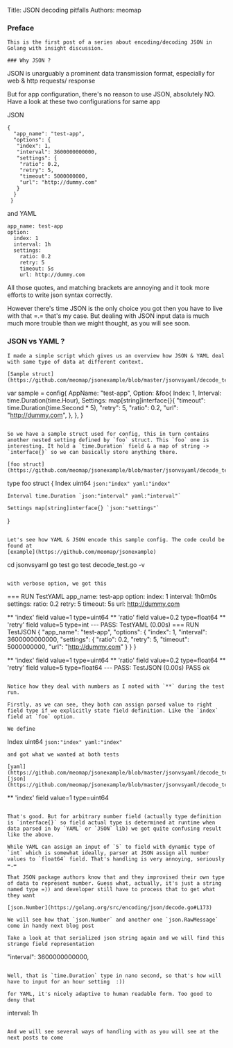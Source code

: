 Title: JSON decoding pitfalls
Authors: meomap

### Preface

```
This is the first post of a series about encoding/decoding JSON in Golang with insight discussion.

### Why JSON ?
```
JSON is unarguably a prominent data transmission format, especially for web & http requests/ response

But for app configuration, there's no reason to use JSON, absolutely NO. Have a look at these two configurations for same app

JSON
```
{
  "app_name": "test-app",
  "options": {
   "index": 1,
   "interval": 3600000000000,
   "settings": {
    "ratio": 0.2,
    "retry": 5,
    "timeout": 5000000000,
    "url": "http://dummy.com"
   }
  }
 }
```

and YAML
```
app_name: test-app
option:
  index: 1
  interval: 1h
  settings:
    ratio: 0.2
    retry: 5
    timeout: 5s
    url: http://dummy.com
```

All those quotes, and matching brackets are annoying and it took more efforts to write json syntax correctly.

However there's time JSON is the only choice you got then you have to live with that =.= that's my case. But dealing with JSON input data is much much more trouble than we might thought, as you will see soon.


### JSON vs YAML ?
```
I made a simple script which gives us an overview how JSON & YAML deal with same type of data at different context.

[Sample struct](https://github.com/meomap/jsonexample/blob/master/jsonvsyaml/decode_test.go#L29)
```
var sample = config{
    AppName: "test-app",
    Option: &foo{
        Index:    1,
        Interval: time.Duration(time.Hour),
        Settings: map[string]interface{}{
            "timeout": time.Duration(time.Second * 5),
            "retry":   5,
            "ratio":   0.2,
            "url":     "http://dummy.com",
        },
    },
}
```

So we have a sample struct used for config, this in turn contains another nested setting defined by `foo` struct. This `foo` one is interesting. It hold a `time.Duration` field & a map of string -> `interface{}` so we can basically store anything there.

[foo struct](https://github.com/meomap/jsonexample/blob/master/jsonvsyaml/decode_test.go#L21)
```
type foo struct {
    Index uint64 `json:"index" yaml:"index"`

    Interval time.Duration `json:"interval" yaml:"interval"`

    Settings map[string]interface{} `json:"settings"`
}
```

Let's see how YAML & JSON encode this sample config. The code could be found at
[example](https://github.com/meomap/jsonexample)

```
cd jsonvsyaml
go test go test decode_test.go -v
```

with verbose option, we got this

```
=== RUN   TestYAML
app_name: test-app
option:
  index: 1
  interval: 1h0m0s
  settings:
    ratio: 0.2
    retry: 5
    timeout: 5s
    url: http://dummy.com


** 'index' field value=1 type=uint64
** 'ratio' field value=0.2 type=float64
** 'retry' field value=5 type=int
--- PASS: TestYAML (0.00s)
=== RUN   TestJSON
{
  "app_name": "test-app",
  "options": {
   "index": 1,
   "interval": 3600000000000,
   "settings": {
    "ratio": 0.2,
    "retry": 5,
    "timeout": 5000000000,
    "url": "http://dummy.com"
   }
  }
 }

** 'index' field value=1 type=uint64
** 'ratio' field value=0.2 type=float64
** 'retry' field value=5 type=float64
--- PASS: TestJSON (0.00s)
PASS
ok
```

Notice how they deal with numbers as I noted with `**` during the test run.

Firstly, as we can see, they both can assign parsed value to right field type if we explicitly state field definition. Like the `index` field at `foo` option.

We define
```
Index uint64 `json:"index" yaml:"index"`
```
and got what we wanted at both tests

[yaml](https://github.com/meomap/jsonexample/blob/master/jsonvsyaml/decode_test.go#L83)
[json](https://github.com/meomap/jsonexample/blob/master/jsonvsyaml/decode_test.go#L102)
```
** 'index' field value=1 type=uint64
```

That's good. But for arbitrary number field (actually type definition is `interface{}` so field actual type is determined at runtime when data parsed in by `YAML` or `JSON` lib) we got quite confusing result like the above.

While YAML can assign an input of `5` to field with dynamic type of `int` which is somewhat ideally, parser at JSON assign all number values to `float64` field. That's handling is very annoying, seriously =.=

That JSON package authors know that and they improvised their own type of data to represent number. Guess what, actually, it's just a string named type =)) and developer still have to process that to get what they want

[json.Number](https://golang.org/src/encoding/json/decode.go#L173)

We will see how that `json.Number` and another one `json.RawMessage` come in handy next blog post

Take a look at that serialized json string again and we will find this strange field representation

```
"interval": 3600000000000,
```

Well, that is `time.Duration` type in nano second, so that's how will have to input for an hour setting  :))

for YAML, it's nicely adaptive to human readable form. Too good to deny that
```
interval: 1h
```

And we will see several ways of handling with as you will see at the next posts to come
